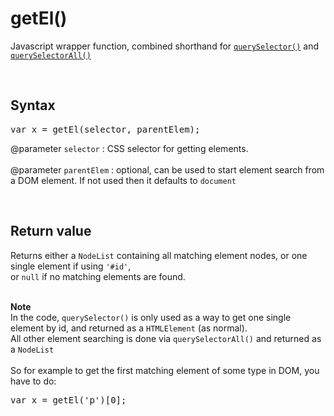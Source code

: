 # getEl()
Javascript wrapper function, combined shorthand for
<code><a href="https://developer.mozilla.org/en-US/docs/Web/API/Document/querySelector">querySelector()</a></code> and 
<code><a href="https://developer.mozilla.org/en-US/docs/Web/API/Document/querySelectorAll">querySelectorAll()</a></code>

<br />

## Syntax
<pre>
var x = getEl(selector, parentElem);
</pre>

@parameter <code>selector</code> : CSS selector for getting elements.
<br /><br />
@parameter <code>parentElem</code> : optional, can be used to start element search from a DOM element. If not used then it defaults to <code>document</code>

<br />

## Return value
Returns either a <code>NodeList</code> containing all matching element nodes, or one single element if using <code>'#id'</code>,<br />
or <code>null</code> if no matching elements are found.<br /><br />

<b>Note</b><br />
In the code, <code>querySelector()</code> is only used as a way to get one single element by id, and returned as a <code>HTMLElement</code> (as normal).<br />
All other element searching is done via <code>querySelectorAll()</code> and returned as a <code>NodeList</code><br /><br />
So for example to get the first matching element of some type in DOM, you have to do:<br />
<pre>
var x = getEl('p')[0];
</pre>


